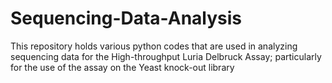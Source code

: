 # Sequencing-Data-Analysis

This repository holds various python codes that are used in analyzing sequencing data for the High-throughput Luria Delbruck Assay; particularly for the use of the assay on the Yeast knock-out library
